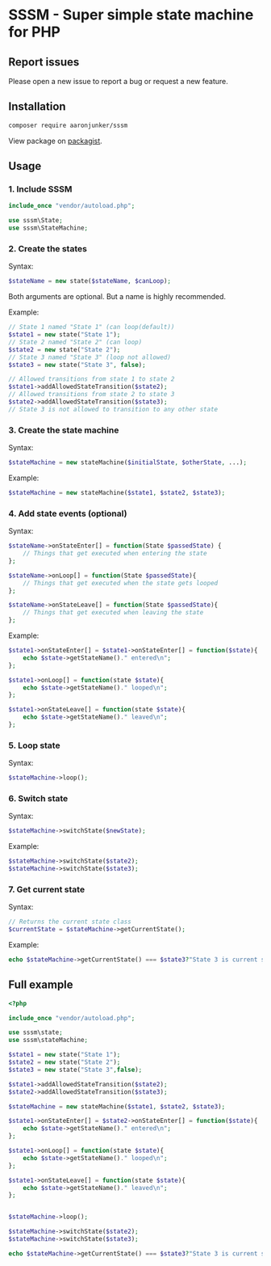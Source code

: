 # SSSM - Super simple state machine for PHP

## Report issues

Please open a new issue to report a bug or request a new feature.

## Installation

```bash
composer require aaronjunker/sssm
```

View package on [packagist](https://packagist.org/packages/aaronjunker/sssm).

## Usage

### 1. Include SSSM

```php
include_once "vendor/autoload.php";

use sssm\State;
use sssm\StateMachine;
```
### 2. Create the states

Syntax:
```php
$stateName = new state($stateName, $canLoop);
```

Both arguments are optional. But a name is highly recommended.

Example:
```php
// State 1 named "State 1" (can loop(default))
$state1 = new state("State 1");
// State 2 named "State 2" (can loop)
$state2 = new state("State 2");
// State 3 named "State 3" (loop not allowed)
$state3 = new state("State 3", false);

// Allowed transitions from state 1 to state 2 
$state1->addAllowedStateTransition($state2);
// Allowed transitions from state 2 to state 3
$state2->addAllowedStateTransition($state3);
// State 3 is not allowed to transition to any other state
```

### 3. Create the state machine

Syntax:
```php
$stateMachine = new stateMachine($initialState, $otherState, ...);
```

Example:
```php
$stateMachine = new stateMachine($state1, $state2, $state3);
```

### 4. Add state events (optional)

Syntax:
```php
$stateName->onStateEnter[] = function(State $passedState) {
    // Things that get executed when entering the state
};

$stateName->onLoop[] = function(State $passedState){
    // Things that get executed when the state gets looped
};

$stateName->onStateLeave[] = function(State $passedState){
    // Things that get executed when leaving the state
};
```

Example:
```php
$state1->onStateEnter[] = $state1->onStateEnter[] = function($state){
    echo $state->getStateName()." entered\n";
};

$state1->onLoop[] = function(state $state){
    echo $state->getStateName()." looped\n";
};

$state1->onStateLeave[] = function(state $state){
    echo $state->getStateName()." leaved\n";
};
```

### 5. Loop state

Syntax:
```php
$stateMachine->loop();
```

### 6. Switch state

Syntax:
```php
$stateMachine->switchState($newState);
```

Example:
```php
$stateMachine->switchState($state2);
$stateMachine->switchState($state3);
```

### 7. Get current state

Syntax:
```php
// Returns the current state class
$currentState = $stateMachine->getCurrentState();
```

Example:
```php
echo $stateMachine->getCurrentState() === $state3?"State 3 is current state":"State 3 is not current state";
```

## Full example

```php
<?php

include_once "vendor/autoload.php";

use sssm\state;
use sssm\stateMachine;

$state1 = new state("State 1");
$state2 = new state("State 2");
$state3 = new state("State 3",false);

$state1->addAllowedStateTransition($state2);
$state2->addAllowedStateTransition($state3);

$stateMachine = new stateMachine($state1, $state2, $state3);

$state1->onStateEnter[] = $state2->onStateEnter[] = function($state){
    echo $state->getStateName()." entered\n";
};

$state1->onLoop[] = function(state $state){
    echo $state->getStateName()." looped\n";
};

$state1->onStateLeave[] = function(state $state){
    echo $state->getStateName()." leaved\n";
};


$stateMachine->loop();

$stateMachine->switchState($state2);
$stateMachine->switchState($state3);

echo $stateMachine->getCurrentState() === $state3?"State 3 is current state":"State 3 is not current state";
```
